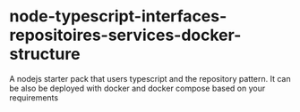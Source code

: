 # node-typescript-interfaces-repositoires-services-docker-structure

A nodejs starter pack that users typescript and the repository pattern.
It can be also be deployed with docker and docker compose based on your requirements
